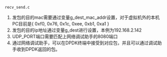 `recv_send.c`  
1. 发包的目的mac需要通过变量g_dest_mac_addr设置，对于虚拟机外的本机PC目前是{ 0xf0, 0x76, 0x1c, 0xee, 0xb1, 0xa1 }
2. 发包的目的ip地址通过变量g_dest进行设置，本例为192.168.2.142
4. UDP_PORT端口需要匹配上网络调试助手的8080端口
3. 通过网络调试助手，可以在DPDK终端中接受到对应包，并且可以通过调试助手收到DPDK返回的包。